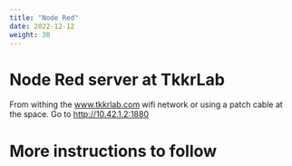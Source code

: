 ```yaml
---
title: "Node Red"
date: 2022-12-12
weight: 30
---
```


# Node Red server at TkkrLab

From withing the www.tkkrlab.com wifi network or using a patch cable at the space. Go to http://10.42.1.2:1880

# More instructions to follow
